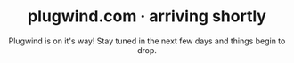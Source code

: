 <h1 align=center>plugwind.com · arriving shortly</h1>
<div align=center><p>Plugwind is on it's way! Stay tuned in the next few days and things begin to drop.</p></div>
